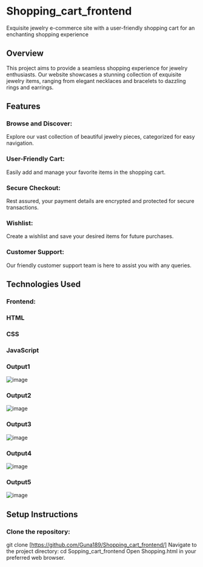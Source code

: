 # Shopping_cart_frontend
Exquisite jewelry e-commerce site with a user-friendly shopping cart for an enchanting shopping experience

## Overview
This project aims to provide a seamless shopping experience for jewelry enthusiasts. Our website showcases a stunning collection of exquisite jewelry items, ranging from elegant necklaces and bracelets to dazzling rings and earrings.

## Features
### Browse and Discover:
Explore our vast collection of beautiful jewelry pieces, categorized for easy navigation.
### User-Friendly Cart: 
Easily add and manage your favorite items in the shopping cart.
### Secure Checkout: 
Rest assured, your payment details are encrypted and protected for secure transactions.
### Wishlist:
Create a wishlist and save your desired items for future purchases.
### Customer Support:
Our friendly customer support team is here to assist you with any queries.

## Technologies Used
### Frontend: 
### HTML
### CSS
### JavaScript
### Output1
![image](https://github.com/Guna189/Shopping_cart_frontend/assets/112332925/e14de227-074a-4c31-abe9-2f801d9c9b91)
### Output2
![image](https://github.com/Guna189/Shopping_cart_frontend/assets/112332925/8806ab64-fe3e-4c00-b71e-bba13cfbeaf6)
### Output3
![image](https://github.com/Guna189/Shopping_cart_frontend/assets/112332925/d364faba-fc26-4aff-81bc-1d6055bd5195)
### Output4
![image](https://github.com/Guna189/Shopping_cart_frontend/assets/112332925/4fe558fa-cdec-4444-aacd-0e8c3cfa8741)
### Output5
![image](https://github.com/Guna189/Shopping_cart_frontend/assets/112332925/f4fc8cea-d5b5-41fb-aa2a-fdccea3fda2a)


## Setup Instructions
### Clone the repository: 
git clone [https://github.com/Guna189/Shopping_cart_frontend/]
Navigate to the project directory: cd Sopping_cart_frontend
Open Shopping.html in your preferred web browser.
